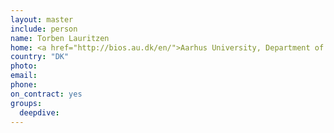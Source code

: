 ```yaml
---
layout: master
include: person
name: Torben Lauritzen
home: <a href="http://bios.au.dk/en/">Aarhus University, Department of Bioscience</a>
country: "DK"
photo:
email:
phone:
on_contract: yes
groups:
  deepdive:
---
```

